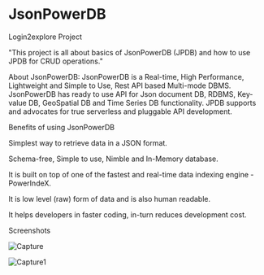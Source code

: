 # JsonPowerDB

Login2explore Project

"This project is all about basics of JsonPowerDB (JPDB) and how to use JPDB for CRUD operations."

About JsonPowerDB:
JsonPowerDB is a Real-time, High Performance, Lightweight and Simple to Use, Rest API based Multi-mode DBMS. JsonPowerDB has ready to use API for Json document DB, RDBMS, Key-value DB, GeoSpatial DB and Time Series DB functionality. JPDB supports and advocates for true serverless and pluggable API development.


Benefits of using JsonPowerDB

Simplest way to retrieve data in a JSON format.

Schema-free, Simple to use, Nimble and In-Memory database.

It is built on top of one of the fastest and real-time data indexing engine - PowerIndeX.

It is low level (raw) form of data and is also human readable.

It helps developers in faster coding, in-turn reduces development cost.


Screenshots

![Capture](https://user-images.githubusercontent.com/85548554/121145774-ea658400-c85c-11eb-91e0-de4a2885a135.JPG)

![Capture1](https://user-images.githubusercontent.com/85548554/121146646-c35b8200-c85d-11eb-8c90-39a446ee15ca.JPG)
